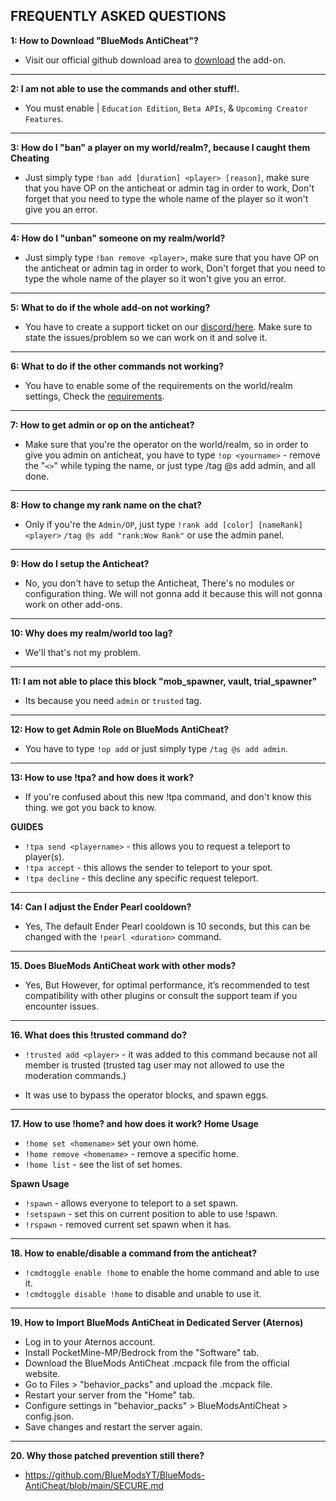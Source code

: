 ## **FREQUENTLY ASKED QUESTIONS**
**1: How to Download "BlueMods AntiCheat"?**
- Visit our official github download area to [download](https://bluemods.neocities.org) the add-on.

---

**2: I am not able to use the commands and other stuff!.**
- You must enable | `Education Edition`, `Beta APIs`, & `Upcoming Creator Features`.

---

**3: How do I "ban" a player on my world/realm?, because I caught them Cheating**
- Just simply type `!ban add [duration] <player> [reason]`, make sure that you have OP on the anticheat or admin tag in order to work, Don't forget that you need to type the whole name of the player so it won't give you an error.

---

**4: How do I "unban" someone on my realm/world?**
- Just simply type `!ban remove <player>`, make sure that you have OP on the anticheat or admin tag in order to work, Don't forget that you need to type the whole name of the player so it won't give you an error.

---

**5: What to do if the whole add-on not working?**
- You have to create a support ticket on our [discord/here](<https://discord.com/channels/913049851531522078/1259875403569561722>). Make sure to state the issues/problem so we can work on it and solve it.

---

**6: What to do if the other commands not working?**
- You have to enable some of the requirements on the world/realm settings, Check the [requirements](<https://discord.com/channels/913049851531522078/1254790930645385347>).

---

**7: How to get admin or op on the anticheat?**
- Make sure that you're the operator on the world/realm, so in order to give you admin on anticheat, you have to type `!op <yourname>` - remove the "`<>`" while typing the name, or just type /tag @s add admin, and all done.

---

**8: How to change my rank name on the chat?**
- Only if you're the `Admin/OP`, just type `!rank add [color] [nameRank] <player>` `/tag @s add "rank:Wow Rank"` or use the admin panel.

---

**9: How do I setup the Anticheat?**
- No, you don't have to setup the Anticheat, There's no modules or configuration thing. We will not gonna add it because this will not gonna work on other add-ons.

---

**10: Why does my realm/world too lag?**
- We'll that's not my problem.

---

**11: I am not able to place this block "mob_spawner, vault, trial_spawner"**
- Its because you need `admin` or `trusted` tag.

---

**12: How to get Admin Role on BlueMods AntiCheat?**
- You have to type `!op add` or just simply type `/tag @s add admin`.

---

**13: How to use !tpa? and how does it work?**
- If you're confused about this new !tpa command, and don't know this thing. we got you back to know.

**__GUIDES__**
- `!tpa send <playername>` - this allows you to request a teleport to player(s).
- `!tpa accept` - this allows the sender to teleport to your spot.
- `!tpa decline` - this decline any specific request teleport.

---

**14: Can I adjust the Ender Pearl cooldown?**
- Yes, The default Ender Pearl cooldown is 10 seconds, but this can be changed with the `!pearl <duration>` command.

---

**15. Does BlueMods AntiCheat work with other mods?**
- Yes, But However, for optimal performance, it’s recommended to test compatibility with other plugins or consult the support team if you encounter issues.

---

**16. What does this !trusted command do?**
- `!trusted add <player>` - it was added to this command because not all member is trusted (trusted tag user may not allowed to use the moderation commands.)

- It was use to bypass the operator blocks, and spawn eggs.

---

**17. How to use !home? and how does it work?**
**__Home Usage__**
- `!home set <homename>` set your own home.
- `!home remove <homename>` - remove a specific home.
- `!home list` - see the list of set homes.

**__Spawn Usage__**
- `!spawn` - allows everyone to teleport to a set spawn.
- `!setspawn` - set this on current position to able to use !spawn.
- `!rspawn` - removed current set spawn when it has.

---

**18. How to enable/disable a command from the anticheat?**
- `!cmdtoggle enable !home` to enable the home command and able to use it.
- `!cmdtoggle disable !home` to disable and unable to use it.

---

**19. How to Import BlueMods AntiCheat in Dedicated Server (Aternos)**
- Log in to your Aternos account.
- Install PocketMine-MP/Bedrock from the "Software" tab.
- Download the BlueMods AntiCheat .mcpack file from the official website.
- Go to Files > "behavior_packs" and upload the .mcpack file.
- Restart your server from the "Home" tab.
- Configure settings in "behavior_packs" > BlueModsAntiCheat > config.json.
- Save changes and restart the server again.

---

**20. Why those patched prevention still there?**
- <https://github.com/BlueModsYT/BlueMods-AntiCheat/blob/main/SECURE.md>

